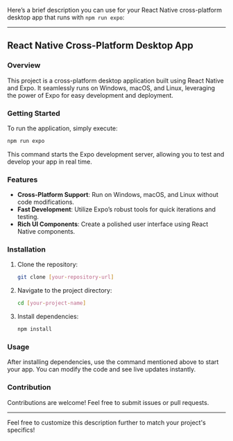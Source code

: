  Here’s a brief description you can use for your React Native cross-platform desktop app that runs with `npm run expo`:

---

## React Native Cross-Platform Desktop App

### Overview
This project is a cross-platform desktop application built using React Native and Expo. It seamlessly runs on Windows, macOS, and Linux, leveraging the power of Expo for easy development and deployment.

### Getting Started
To run the application, simply execute:

```bash
npm run expo
```

This command starts the Expo development server, allowing you to test and develop your app in real time.

### Features
- **Cross-Platform Support**: Run on Windows, macOS, and Linux without code modifications.
- **Fast Development**: Utilize Expo’s robust tools for quick iterations and testing.
- **Rich UI Components**: Create a polished user interface using React Native components.

### Installation
1. Clone the repository:
   ```bash
   git clone [your-repository-url]
   ```
2. Navigate to the project directory:
   ```bash
   cd [your-project-name]
   ```
3. Install dependencies:
   ```bash
   npm install
   ```

### Usage
After installing dependencies, use the command mentioned above to start your app. You can modify the code and see live updates instantly.

### Contribution
Contributions are welcome! Feel free to submit issues or pull requests.

---

Feel free to customize this description further to match your project's specifics!
